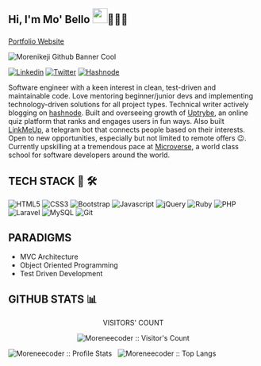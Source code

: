 ## Hi, I'm Mo' Bello <img src="https://raw.githubusercontent.com/MartinHeinz/MartinHeinz/master/wave.gif" width="30px">👨🏾‍💻

###
[Portfolio Website](https://www.mobello.dev)

![Morenikeji Github Banner Cool](https://user-images.githubusercontent.com/38987207/111079738-96682f00-84fb-11eb-918a-d5a2a11df37e.png)

[![Linkedin](https://img.shields.io/badge/LinkedIn-0077B5?style=for-the-badge&logo=linkedin&logoColor=white)](https://www.linkedin.com/in/morenikeji-bello-106103143/) [![Twitter](https://img.shields.io/badge/Twitter-1DA1F2?style=for-the-badge&logo=twitter&logoColor=white)](https://www.twitter.com/mo_bello19) 
[![Hashnode](https://img.shields.io/badge/Hashnode-2962FF?style=for-the-badge&logo=hashnode&logoColor=white])](https://www.mobello.hashnode.dev/)

Software engineer with a keen interest in clean, test-driven and maintainable code. Love mentoring beginner/junior devs and implementing technology-driven solutions for all project types. Technical writer actively blogging on [hashnode](https://www.mobello.hashnode.com). Built and overseeing growth of [Uptrybe](https://www.uptrybe.com), an online quiz platform that ranks and engages users in fun ways. Also built [LinkMeUp](https://www.t.me/mvs_link_up_bot), a telegram bot that connects people based on their interests. Open to new opportunities, especially but not limited to remote offers 😉. Currently upskilling at a tremendous pace at [Microverse](https://www.microverse.org), a world class school for software developers around the world.

## TECH STACK 🧰 🛠

![HTML5](https://img.shields.io/badge/HTML5-E34F26?style=for-the-badge&logo=html5&logoColor=white) ![CSS3](https://img.shields.io/badge/CSS3-1572B6?style=for-the-badge&logo=css3&logoColor=white) ![Bootstrap](https://img.shields.io/badge/Bootstrap-563D7C?style=for-the-badge&logo=bootstrap&logoColor=white) ![Javascript](https://img.shields.io/badge/JavaScript-F7DF1E?style=for-the-badge&logo=javascript&logoColor=black) ![jQuery](https://img.shields.io/badge/jQuery-0769AD?style=for-the-badge&logo=jquery&logoColor=white) ![Ruby](https://img.shields.io/badge/Ruby-CC342D?style=for-the-badge&logo=ruby&logoColor=white) ![PHP](https://img.shields.io/badge/PHP-777BB4?style=for-the-badge&logo=php&logoColor=white) ![Laravel](https://img.shields.io/badge/Laravel-FF2D20?style=for-the-badge&logo=laravel&logoColor=white) ![MySQL](https://img.shields.io/badge/MySQL-00000F?style=for-the-badge&logo=mysql&logoColor=white) ![Git](https://img.shields.io/badge/Git-F05032?style=for-the-badge&logo=git&logoColor=white)

## PARADIGMS

* MVC Architecture 
* Object Oriented Programming
* Test Driven Development

## GITHUB STATS :bar_chart:

<p align="center">VISITORS' COUNT</p>
<p align="center"><img src="https://profile-counter.glitch.me/{Moreneecoder}/count.svg" alt="Moreneecoder :: Visitor's Count" /></p>

<img src="https://github-readme-stats.vercel.app/api?username=Moreneecoder&show_icons=true&theme=synthwave" alt="Moreneecoder :: Profile Stats" /> &nbsp; <img src="https://github-readme-stats.vercel.app/api/top-langs/?username=Moreneecoder&langs_count=10&theme=tokyonight&layout=compact" alt="Moreneecoder :: Top Langs" />
<!--
**Moreneecoder/Moreneecoder** is a ✨ _special_ ✨ repository because its `README.md` (this file) appears on your GitHub profile.

Here are some ideas to get you started:

- 🔭 I’m currently working on ...
- 🌱 I’m currently learning ...
- 👯 I’m looking to collaborate on ...
- 🤔 I’m looking for help with ...
- 💬 Ask me about ...
- 📫 How to reach me: ...
- 😄 Pronouns: ...
- ⚡ Fun fact: ...
-->
